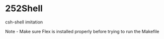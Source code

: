 # 252Shell
csh-shell imitation


Note - Make sure Flex is installed properly before trying to run the Makefile
